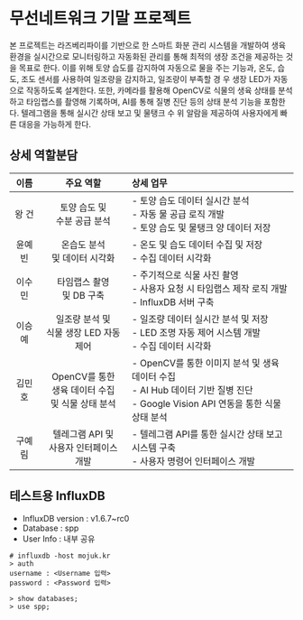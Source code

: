 # 무선네트워크 기말 프로젝트
본 프로젝트는 라즈베리파이를 기반으로 한 스마트 화분 관리 시스템을 개발하여 
생육 환경을 실시간으로 모니터링하고 자동화된 관리를 통해 최적의 생장 조건을 
제공하는 것을 목표로 한다. 이를 위해 토양 습도를 감지하여 자동으로 물을 주는 
기능과, 온도, 습도, 조도 센서를 사용하여 일조량을 감지하고, 일조량이 부족할 경
우 생장 LED가 자동으로 작동하도록 설계한다. 또한, 카메라를 활용해 OpenCV로 
식물의 생육 상태를 분석하고 타임랩스를 촬영해 기록하며, AI를 통해 질병 진단 
등의 상태 분석 기능을 포함한다. 텔레그램을 통해 실시간 상태 보고 및 물탱크 수
위 알람을 제공하여 사용자에게 빠른 대응을 가능하게 한다.   


## 상세 역할분담
<center>

|  이름  |                  주요 역할                   | 상세 업무                                                                                        |
|:----:|:----------------------------------------:|:---------------------------------------------------------------------------------------------|
| 왕 건  |           토양 습도 및<br>수분 공급 분석            | - 토양 습도 데이터 실시간 분석<br>- 자동 물 공급 로직 개발<br>- 토양 습도 및 물탱크 양 데이터 저장                              |
| 윤예빈  |           온습도 분석<br>및 데이터 시각화            | - 온도 및 습도 데이터 수집 및 저장<br>- 수집 데이터 시각화                                                        |
| 이수민  |            타임랩스 촬영<br>및 DB 구축            | - 주기적으로 식물 사진 촬영<br>- 사용자 요청 시 타임랩스 제작 로직 개발<br>- InfluxDB 서버 구축                             
| 이승예  |       일조량 분석 및<br>식물 생장 LED 자동 제어        | - 일조량 데이터 실시간 분석 및 저장<br>- LED 조명 자동 제어 시스템 개발<br>- 수집 데이터 시각화                               |
| 김민호  |  OpenCV를 통한<br>생육 데이터 수집<br>및 식물 상태 분석   | - OpenCV를 통한 이미지 분석 및 생육 데이터 수집<br>- AI Hub 데이터 기반 질병 진단<br>- Google Vision API 연동을 통한 식물 상태 분석 |
| 구예림  |        텔레그램 API 및<br>사용자 인터페이스 개발        | - 텔레그램 API를 통한 실시간 상태 보고 시스템 구축<br>- 사용자 명령어 인터페이스 개발                                        |

</center>


## 테스트용 InfluxDB
- InfluxDB version : v1.6.7~rc0
- Database : spp
- User Info : 내부 공유

```
# influxdb -host mojuk.kr
> auth
username : <Username 입력>
password : <Password 입력>

> show databases;
> use spp;
```

